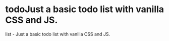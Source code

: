 # todoJust a basic todo list with vanilla CSS and JS.
 list - Just a basic todo list with vanilla CSS and JS.
